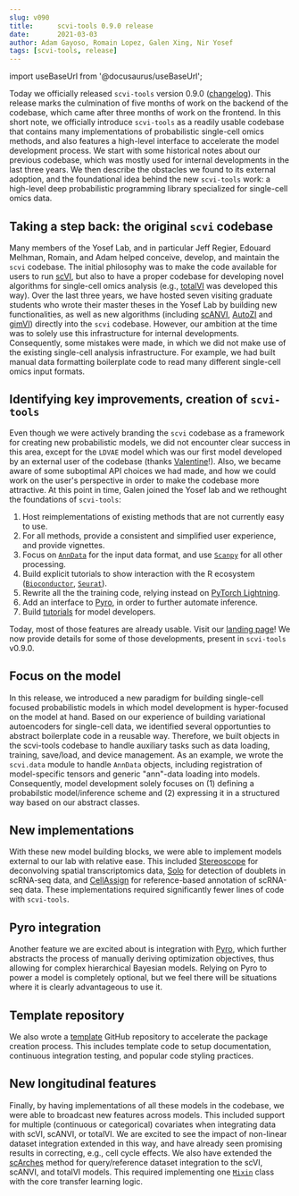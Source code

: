 ```yaml
---
slug: v090
title:      scvi-tools 0.9.0 release
date:       2021-03-03
author: Adam Gayoso, Romain Lopez, Galen Xing, Nir Yosef
tags: [scvi-tools, release]
---
```

import useBaseUrl from '@docusaurus/useBaseUrl';

Today we officially released `scvi-tools` version 0.9.0 ([changelog](https://docs.scvi-tools.org/en/stable/release_notes/index.html)). This release marks the culmination of five months of work on the backend of the codebase, which came after three months of work on the frontend.
In this short note, we officially introduce `scvi-tools` as a readily usable codebase that contains many implementations of probabilistic single-cell omics methods, and also features a high-level interface to accelerate the model development process. We start with some historical notes about our previous codebase, which was mostly used for internal developments in the last three years. We then describe the obstacles we found to its external adoption, and the foundational idea behind the new `scvi-tools` work: a high-level deep probabilistic programming library specialized for single-cell omics data.

<!--truncate-->

## Taking a step back: the original `scvi` codebase

Many members of the Yosef Lab, and in particular Jeff Regier, Edouard Melhman, Romain, and Adam helped conceive, develop, and maintain the `scvi` codebase. The initial philosophy was to make the code available for users to run [scVI](https://www.nature.com/articles/s41592-018-0229-2), but also to have a proper codebase for developing novel algorithms for single-cell omics analysis (e.g., [totalVI](https://www.nature.com/articles/s41592-020-01050-x) was developed this way). Over the last three years, we have hosted seven visiting graduate students who wrote their master theses in the Yosef Lab by building new functionalities, as well as new algorithms (including [scANVI](https://www.embopress.org/doi/full/10.15252/msb.20209620), [AutoZI](https://www.biorxiv.org/content/biorxiv/early/2019/10/10/794875.full.pdf) and [gimVI](https://arxiv.org/pdf/1905.02269.pdf)) directly into the `scvi` codebase. However, our ambition at the time was to solely use this infrastructure for internal developments. Consequently, some mistakes were made, in which we did not make use of the existing single-cell analysis infrastructure. For example, we had built manual data formatting boilerplate code to read many different single-cell omics input formats.

## Identifying key improvements, creation of `scvi-tools`

Even though we were actively branding the `scvi` codebase as a framework for creating new probabilistic models, we did not encounter clear success in this area, except for the `LDVAE` model which was our first model developed by an external user of the codebase (thanks [Valentine](https://www.nxn.se/)!). Also, we became aware of some suboptimal API choices we had made, and how we could work on the user's perspective in order to make the codebase more attractive. At this point in time, Galen joined the Yosef lab and we rethought the foundations of `scvi-tools`:

1. Host reimplementations of existing methods that are not currently easy to use.
2. For all methods, provide a consistent and simplified user experience, and provide vignettes.
3. Focus on [`AnnData`](https://anndata.readthedocs.io/en/latest/) for the input data format, and use [`Scanpy`](https://scanpy.readthedocs.io/en/stable/) for all other processing.
4. Build explicit tutorials to show interaction with the R ecosystem ([`Bioconductor`](https://www.bioconductor.org/), [`Seurat`](https://satijalab.org/seurat/)).
5. Rewrite all the the training code, relying instead on [PyTorch Lightning](https://www.pytorchlightning.ai/).
6. Add an interface to [Pyro](https://pyro.ai/), in order to further automate inference.
7. Build [tutorials](https://docs.scvi-tools.org/en/latest/user_guide/index.html) for model developers.

Today, most of those features are already usable. Visit our [landing page](https://scvi-tools.org)! We now provide details for some of those developments, present in `scvi-tools` v0.9.0.

## Focus on the model

In this release, we introduced a new paradigm for building single-cell focused probabilistic models in which model development is hyper-focused on the model at hand. Based on our experience of building variational autoencoders for single-cell data, we identified several opportunties to abstract boilerplate code in a reusable way. Therefore, we built objects in the scvi-tools codebase to handle auxiliary tasks such as data loading, training, save/load, and device management. As an example, we wrote the `scvi.data` module to handle `AnnData` objects, including registration of model-specific tensors and generic "ann"-data loading into models. Consequently, model development solely focuses on (1) defining a probabilstic model/inference scheme and (2) expressing it in a structured way based on our abstract classes.

## New implementations

With these new model building blocks, we were able to implement models external to our lab with relative ease. This included [Stereoscope](https://www.nature.com/articles/s42003-020-01247-y) for deconvolving spatial transcriptomics data, [Solo](https://www.sciencedirect.com/science/article/pii/S2405471220301952) for detection of doublets in scRNA-seq data, and [CellAssign](https://www.nature.com/articles/s41592-019-0529-1) for reference-based annotation of scRNA-seq data. These implementations required significantly fewer lines of code with `scvi-tools`.

## Pyro integration

Another feature we are excited about is integration with [Pyro](https://pyro.ai/), which further abstracts the process of manually deriving optimization objectives, thus allowing for complex hierarchical Bayesian models. Relying on Pyro to power a model is completely optional, but we feel there will be situations where it is clearly advantageous to use it.

## Template repository

We also wrote a [template](https://scvi-tools-skeleton.readthedocs.io/en/stable/) GitHub repository to accelerate the package creation process. This includes template code to setup documentation, continuous integration testing, and popular code styling practices.

## New longitudinal features

Finally, by having implementations of all these models in the codebase, we were able to broadcast new features across models. This included support for multiple (continuous or categorical) covariates when integrating data with scVI, scANVI, or totalVI. We are excited to see the impact of non-linear dataset integration extended in this way, and have already seen promising results in correcting, e.g., cell cycle effects.
We also have extended the [scArches](https://scarches.readthedocs.io/en/latest/) method for query/reference dataset integration to the scVI, scANVI, and totalVI models. This required implementing one [`Mixin`](https://github.com/YosefLab/scvi-tools/blob/master/scvi/model/base/_archesmixin.py) class with the core transfer learning logic.
